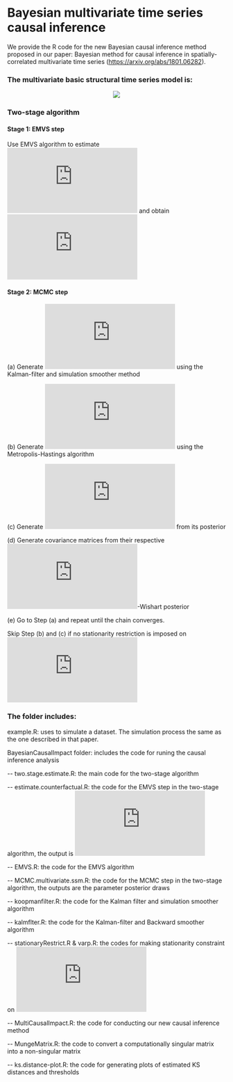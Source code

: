 # Bayesian multivariate time series causal inference

We provide the R code for the new Bayesian causal inference method proposed in our paper: Bayesian method for causal inference in spatially-correlated multivariate time series (https://arxiv.org/abs/1801.06282).

### The multivariate basic structural time series model is:

<p align="center">
<img src="http://latex.codecogs.com/gif.latex?%5Cbegin%7Balign*%7D%20%5Cboldsymbol%20%7BY%7D_t%20%26%20%3D%20%5Cboldsymbol%20%5Cmu_t%20&plus;%20%5Cboldsymbol%20%5Cdelta_t%20&plus;%20%5Cboldsymbol%20X_t%20%5Cboldsymbol%20%5Cbeta%20&plus;%20%5Cboldsymbol%20%5Cepsilon_t%2C%20%5Cquad%20%5Cepsilon_t%20%5Csim%20%5Cmathcal%7BN%7D%28%5Cboldsymbol%200%2C%20%5Cboldsymbol%20%5CSigma%29%5C%5C%20%5Cboldsymbol%20%5Cmu_%7Bt&plus;1%7D%20%26%20%3D%20%5Cboldsymbol%20%5Cmu_t%20&plus;%20%5Cboldsymbol%20%5Ctau_t%20&plus;%20%5Cboldsymbol%20u_t%2C%20%5Cquad%20%5Cboldsymbol%20u_t%20%5Csim%20%5Cmathcal%7BN%7D%28%5Cboldsymbol%200%2C%20%5Cboldsymbol%20%5CSigma_u%29%5C%5C%20%5Cboldsymbol%20%5Ctau_%7Bt&plus;1%7D%20%26%20%3D%20%5Cboldsymbol%20D%20&plus;%20%5Cboldsymbol%20%5CPhi%20%28%5Cboldsymbol%20%5Ctau_t%20-%20%5Cboldsymbol%20D%29%20&plus;%20%5Cboldsymbol%20v_t%2C%20%5Cquad%20%5Cboldsymbol%20v_t%20%5Csim%20%5Cmathcal%7BN%7D%28%5Cboldsymbol%200%2C%20%5Cboldsymbol%20%5CSigma_v%29%5C%5C%20%5Cboldsymbol%20%5Cdelta_%7Bt&plus;1%7D%20%26%20%3D%20-%20%5Csum_%7Bj%3D0%7D%5E%7BS-2%7D%20%5Cboldsymbol%20%5Cdelta_%7Bt-j%7D%20&plus;%20%5Cboldsymbol%20w_t%2C%20%5Cquad%20%5Cboldsymbol%20w_t%20%5Csim%20%5Cmathcal%7BN%7D%28%5Cboldsymbol%200%2C%20%5Cboldsymbol%20%5CSigma_w%29%5C%5C%20%5Cend%7Balign*%7D">
</p>


### Two-stage algorithm
#### Stage 1: EMVS step
Use EMVS algorithm to estimate 
![beta](http://latex.codecogs.com/gif.latex?%5Cboldsymbol%20%5Cbeta) and obtain 
![EMVS](http://latex.codecogs.com/gif.latex?%5Ctilde%7B%5Cboldsymbol%20Y%7D_t%20%3D%20%5Cboldsymbol%20Y_t%20-%20%5Cboldsymbol%20X_t%20%5Chat%7B%5Cboldsymbol%20%5Cbeta%7D)

#### Stage 2: MCMC step
(a) Generate 
![alpha](http://latex.codecogs.com/gif.latex?%5Cboldsymbol%20%5Calpha_%7B1%3AT%7D)
using the Kalman-filter and simulation smoother method

(b) Generate 
![phi](http://latex.codecogs.com/gif.latex?%5Cboldsymbol%20%5CPhi)
using the Metropolis-Hastings algorithm

(c) Generate
![D](http://latex.codecogs.com/gif.latex?%5Cboldsymbol%20D)
from its posterior

(d) Generate
covariance matrices from their respective 
![G](http://latex.codecogs.com/gif.latex?%5Cmathcal%7BG%7D)-Wishart posterior 

(e) Go to Step (a) and repeat until the chain converges.

Skip Step (b) and (c) if no stationarity restriction is imposed on 
![tau](http://latex.codecogs.com/gif.latex?%5Cboldsymbol%20%5Ctau_t)

### The folder includes:

example.R: uses to simulate a dataset. The simulation process the same as the one described in that paper.

BayesianCausalImpact folder: includes the code for runing the causal inference analysis

 -- two.stage.estimate.R: the main code for the two-stage algorithm
 
 -- estimate.counterfactual.R: the code for the EMVS step in the two-stage algorithm, the output is
    ![Ytilde](http://latex.codecogs.com/gif.latex?%5Ctilde%7B%5Cboldsymbol%20Y%7D_t)
    
 -- EMVS.R: the code for the EMVS algorithm
 
 -- MCMC.multivariate.ssm.R: the code for the MCMC step in the two-stage algorithm, the outputs are the parameter posterior draws
 
 -- koopmanfilter.R: the code for the Kalman filter and simulation smoother algorithm 
 
 -- kalmflter.R: the code for the Kalman-filter and Backward smoother algorithm
 
 -- stationaryRestrict.R & varp.R: the codes for making stationarity constraint on 
 ![tau](http://latex.codecogs.com/gif.latex?%5Cboldsymbol%20%5Ctau_t)
 
 -- MultiCausalImpact.R: the code for conducting our new causal inference method
 
 -- MungeMatrix.R: the code to convert a computationally singular matrix into a non-singular matrix
 
 -- ks.distance-plot.R: the code for generating plots of estimated KS distances and thresholds
 
 
